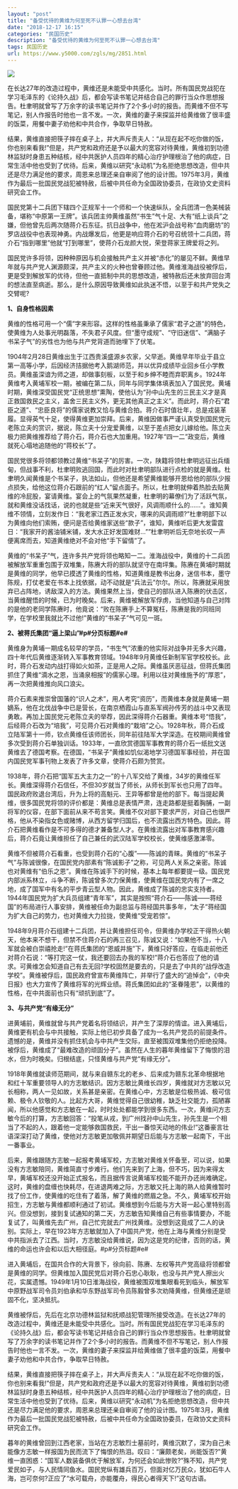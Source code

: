 ```yaml
---
layout: "post"
title: "备受优待的黄维为何至死不认罪一心想去台湾"
date: "2018-12-17 16:15"
categories: "民国历史"
description: "备受优待的黄维为何至死不认罪一心想去台湾"
tags: 民国历史
url: https://www.y5000.com/zgls/mg/2851.html
---
```






![](https://img.y5000.com/uploads/allimg/160709/4-160F9135511530.jpg)

在长达27年的改造过程中，黄维还是未能受中共感化。当时。所有国民党战犯在学习毛泽东的《论持久战》后，都会写读书笔记并结合自己的罪行当众作思想报告。杜聿明就曾写了万余字的读书笔记并作了2个多小时的报告。而黄维不但不写笔记，别人作报告时他也一言不发。一次，黄维的妻子来探监并给黄维做了很丰盛的饭菜，用餐中妻子劝他和中共合作，争取早日特赦。

结果，黄维直接把筷子摔在桌子上，并大声斥责夫人：“从现在起不吃你做的饭，你也别来看我!”但是，共产党和政府还是予以最大的宽容对待黄维，黄维初到功德林监狱时身患五种结核，经中共医护人员四年的精心治疗护理根治了他的病症，日常生活中他也受到了优待。后来，黄维以研究“永动机”为名拒绝思想改造，但中共还是尽力满足他的要求，周恩来总理还亲自审阅了他的设计图。1975年3月，黄维作为最后一批国民党战犯被特赦，后被中共任命为全国政协委员，在政协文史资料研究会工作。

国民党第十二兵团下辖四个正规军十一个师和一个快速纵队，全兵团清一色美械装备，堪称“中原第一王牌”。该兵团主帅黄维虽然“书生”气十足、大有“纸上谈兵”之嫌，但他曾先后两次随蒋介石东征。抗日战争中，他在淞沪会战号称“血肉磨坊”的罗店战役中也表现神勇。内战爆发后，他更是响应蒋介石的号召统领十二兵团，蒋介石“指到哪里”他就“打到哪里”，使蒋介石龙颜大悦，荣登蒋家王牌爱将之列。

国民党许多将领，因种种原因与机会接触共产主义并被“赤化”的屡见不鲜。黄维早年就与共产党人渊源颇深，共产主义的火种也曾眷顾过他。黄维淮海战役被俘后，更是受到解放军的优待，但他一直抵制中共的思想改造，被特赦后还未放弃回台湾的想法直至病逝。那么，是什么原因导致黄维如此执迷不悟，以至于和共产党失之交臂呢?

**1、自身性格因素**

黄维的性格可用一个“儒”字来形容。这样的性格虽秉承了儒家“君子之道”的特色，使黄维为人处事光明磊落，不失君子风度。但“墨守成规”、“守旧迷信”、“满脑子书呆子气”的劣性也为他与共产党背道而驰埋下了伏笔。

1904年2月28日黄维出生于江西贵溪盛源乡农家，父早逝。黄维早年毕业于县立第一高等小学，后因经济拮据他考入鹅湖师范，并以优异成绩毕业回乡任小学教员。黄维虽深谙为师之道，却做事刻板，以至于和乡绅不睦而弃职离乡。1924年黄维考入黄埔军校一期，被编在第二队，同年与同学集体填表加入了国民党。黄埔时期，黄维深受国民党“正统思想”熏陶，使他认为“孙中山先生的三民主义才是真正救国救民之主义，盖舍三民主义外，更无其他真正之主义”。而此时，蒋介石“君臣之道”、“忠臣良将”的儒家说教又恰与黄维合拍。蒋介石时值壮年，总是戎装革履。显得英气十足，使得黄维更加崇拜。后来，黄维因做事严谨认真受到国民党元老陈立夫的赏识，据说，陈立夫十分宠爱黄维，以至于差点把女儿嫁给他。陈立夫极力把黄维推荐给了蒋介石，蒋介石也大加重用。1927年“四一二”政变后，黄维就死心塌地追随他的“蒋校长”了。

国民党很多将领都领教过黄维“书呆子”的厉害。一次，陕籍将领杜聿明远征出兵缅甸，但战事不利，杜聿明败逃回国，而此时对杜聿明部队进行点检的就是黄维。杜聿明久闻黄维是个书呆子，执法如山，但他还是希望黄维能够开恩给他的部队少报点损失，给他这位蒋介石跟前的“红人”留点面子。所以，杜聿明就伸着热脸去贴黄维的冷屁股，宴请黄维。宴会上的气氛果然凝重，杜聿明的幕僚们为了活跃气氛，就和黄维没话找话，说的也就是些“近来天气很好，风调雨顺什么的……”。谁知黄维不领情，立刻发作日：“我老家江西正发水灾，哪来的风调雨顺?”杜聿明部下以为黄维向他们索贿，便问是否给黄维家送些“款子”，谁知，黄维听后更大发雷霆日：“我家开的酱油铺米铺，发大水正好发国难财…””杜聿明听后无奈地长叹一声便离席而去，知道黄维绝对不会对他“手下留情”了。

黄维的“书呆子”气，连许多共产党将领也略知一二。淮海战役中，黄维的十二兵团被解放军重重包围于双堆集，陈赓大将的部队就坚守在南坪集。陈赓在黄埔时期就是黄维的同学，他早已摸透了黄维的性格，知道黄维是教书出身，迷信书本，墨守陈规，打仗老爱在书本上找依据，动不动就是“兵法云”尔尔。所以，陈赓就采用放弃已占阵地，诱敌深入的方法。黄维果然上当，使自己的部队进入陈赓的伏击区，当黄维醒悟的时候，已为时晚矣。后来，黄维被解放军俘虏，当他知道与自己对阵的是他的老同学陈赓时，他竟说：“败在陈赓手上不算冤枉，陈赓是我的同班同学，在学校里我就比不过他!”黄维的“书呆子”气可见一斑。  

**2、被蒋氏集团“逼上梁山”#p#分页标题#e#**

黄维身为黄埔一期成名较早的学员，“书生气”浓重的他实际对战争并无多大兴趣，四十年代后黄维逐渐转入军事教育领域。1948年9月黄维任新制军官学校校长。此时，蒋介石发动内战打得如火如茶，正是用人之际。黄维虽厌恶征战，但蒋氏集团抓住了黄维“滴水之恩，当涌泉相报”的儒家心理。利用以往对黄维施予的“厚恩”，再一次把黄维推向风口浪尖。

蒋介石素来推崇曾国藩的“识人之术”，用人考究“资历”，而黄维本身就是黄埔一期嫡系，他在北伐战争中已是营长，在南京栖霞山与直系军阀孙传芳的战斗中又表现勇敢。再加上国民党元老陈立夫的举荐，因此深得蒋介石器重。黄维本号“悟我”，后经蒋介石改为“培我”，可见蒋介石对黄维的“栽培”之心。1928年秋，蒋介石成立陆军第十一师，钦点黄维任该师团长，同年前往陆军大学深造。在校期间黄维曾多次受到蒋介石单独训话。1933年，一直欣赏德国军事教育的蒋介石一纸批文送黄维去了德国考察。在德国，“书呆子”黄维如饥似渴地学习德国军事经验，并在国内国民党军事刊物上发表了许多文章，使蒋介石颇为赞赏。

1938年，蒋介石把“国军五大主力之一”的十八军交给了黄维，34岁的黄维任军长。黄维深得蒋介石信任，不但30岁就当了师长，从师长到军长也只用了四年。国民政府败退台湾后，升为上将的高魁元、王异等都曾是他的部下。每当提起黄维，很多国民党将领的评价都是：黄维总是表情严肃，连走路都是挺着胸脯，一副将军的仪容，在部下面前从来不苟言笑。黄维不仅对部下要求严厉，对自己也很严格，他从不染指女色或赌博，从西方留学归国后，也不流露出西方特色。因此。蒋介石把黄维看作是不可多得的德才兼备型人才。在黄维流露出对军事教育感兴趣后，蒋介石竟让黄维担任了自己兼任的武汉陆军学校校长，使黄维感激涕零。

黄维不但被蒋介石看重，也受到蒋介石的“心腹”——陈诚的青睐。黄维的“书呆子气”与陈诚很像，在国民党内部素有“陈诚影子”之称，可见两人关系之亲密。陈诚也对黄维有“伯乐之恩”。黄维在陈诚手下的时候，基本上每年都要提一级。国民党内部派系林立，斗争不断，陈诚曾多次力保黄维，使黄维在国民党内有了一席之地，成了国军中有名的平步青云型人物。因此，黄维成了陈诚的忠实支持者。1944年国民党为扩大兵员组建“青年军”，其实是按照“蒋介石——陈诚——蒋经国”的布局进行人事安排，黄维被任命为副总监与蒋经国共事多年，“太子”蒋经国为扩大自己的势力，也对黄维大力拉拢，使黄维“受宠若惊”。

1948年9月蒋介石组建十二兵团，并让黄维担任司令，但黄维办学校正干得热火朝天，他本来不想干，但禁不住蒋介石的再三召见，陈诚又说：“如果他不当，十八军就会被白崇禧抢走!”在蒋氏集团的“恩威并施”下，黄维只好答应，在临走前他还对蒋介石说：“等打完这一仗，我还要回去办我的军校!”蒋介石也答应了他的请求。可黄维怎会知道自己有去无回?学校固然是要去的，只是去了中共的“战俘改造学校”。黄维被俘后，国民政府曾宣布黄维阵亡，并举行了盛大的“追悼会”，《中央日报》也大力宣传了黄维将军的光辉业绩。蒋氏集团如此的“圣眷隆恩”，以黄维的性格，在中共面前也只有“顽抗到底”了。

**3、与共产党“有缘无分”**

进黄埔前，黄维就曾与共产党着名将领结识，并产生了深厚的情谊。进入黄埔后，黄维更有机会与中共接触，实际上他已初步具备了成为一名共产党员的前提条件。遗憾的是，黄维并没有抓住机会与中共产生交际，直至被围双堆集他仍拒绝投降。被俘后，黄维成了“最难改造的顽固分子”。虽然在人生的暮年黄维留下了悔恨的泪水，但为时晚矣。归根结底，只怪黄维与共产党“有缘无分”。

1918年黄维就读师范期间，就与来自赣东北的老乡、后来成为赣东北革命根据地和红十军重要领导人的方志敏结识。因方志敏比黄维长四岁，黄维就对方志敏以兄长相称，两人一见如故，关系甚是亲密。在黄维心中，方志敏是位极热诚、极可信赖、极令人钦敬的人。比起方大哥，黄维觉得自己很幼稚，缺乏社交能力，孤陋寡闻，所以他感觉和方志敏在一起，时时处处都能学到很多东西。一次，黄维问方志敏今后的打算，方志敏回答：“投笔从戎，到广州找孙中山先生，孙先生是一个相当了不起的人，跟着他一定能够救国救民，干出一番惊天动地的伟业!”这番豪言壮语深深打动了黄维，使他对方志敏更加敬佩并期望日后能与方志敏一起南下，干出一番事业。

后来，黄维跟随方志敏一起报考黄埔军校，方志敏对黄维关怀备至，可以说，如果没有方志敏陪同，黄维简直寸步难行。他们先来到了上海，但不巧，因为来得太早，黄埔军校还没开始正式报名，而且据传言说黄埔军校能不能开办还尚难确定。这时，黄维的盘缠也快耗尽，在进退两难之际，方志敏又托上海的熟人给黄维暂时找了份工作，使黄维的吃住有了着落，解了黄维的燃眉之急。不久，黄埔军校开始招生，方志敏与黄维都顺利通过了初试。黄维想到今后能与方大哥一起心里特别高兴。但没想到，接到复试通知的第二天，方志敏告知黄维自己有些事情要办，不能复试了，叫黄维先去广州，自己忙完就去广州找黄维。没想到这竟成了二人的诀别。实际上，早在1923年方志敏就加入了中国共产党，他在上海与黄维分别是受中共指派去了江西。当时，方志敏没给黄维说，因为这是党的纪律，否则的话，黄维的命运也许会和以后大相径庭。#p#分页标题#e#

进入黄埔后，在国共合作的大背景下，徐向前、陈赓、左权等共产党高级将领都曾是黄维的同学。但黄维加入国民党后对蒋介石忠心耿耿，也没与共产党人擦出火花，实属遗憾。1949年1月10日淮海战役，黄维被围双堆集眼看死到临头，解放军中原野战军司令员刘伯承和华东野战军司令员陈毅曾多次劝降黄维，但黄维还是顽固不化，坚决抵抗。

黄维被俘后，先后在北京功德林监狱和抚顺战犯管理所接受改造。在长达27年的改造过程中，黄维还是未能受中共感化。当时。所有国民党战犯在学习毛泽东的《论持久战》后，都会写读书笔记并结合自己的罪行当众作思想报告。杜聿明就曾写了万余字的读书笔记并作了2个多小时的报告。而黄维不但不写笔记，别人作报告时他也一言不发。一次，黄维的妻子来探监并给黄维做了很丰盛的饭菜，用餐中妻子劝他和中共合作，争取早日特赦。

结果，黄维直接把筷子摔在桌子上，并大声斥责夫人：“从现在起不吃你做的饭，你也别来看我!”但是，共产党和政府还是予以最大的宽容对待黄维，黄维初到功德林监狱时身患五种结核，经中共医护人员四年的精心治疗护理根治了他的病症，日常生活中他也受到了优待。后来，黄维以研究“永动机”为名拒绝思想改造，但中共还是尽力满足他的要求，周恩来总理还亲自审阅了他的设计图。1975年3月，黄维作为最后一批国民党战犯被特赦，后被中共任命为全国政协委员，在政协文史资料研究会工作。

暮年的黄维曾回到江西老家，当站在方志敏烈士墓前时，黄维沉默了，深为自己未能像方志敏一样报国为民而流下了悔恨的热泪。叹曰：“廉颇老矣，尚能饭否?”黄维一直困惑：“国军人数装备俱优于解放军，为何还会如此惨败?”殊不知，共产党爱民如子，与人民情同鱼水。国民党纵有雄兵百万，但面对亿万民众，犹如石牛人海，岂可奈何?正应了“水可载舟，亦能覆舟，得民心者得天下!”这句古语。
